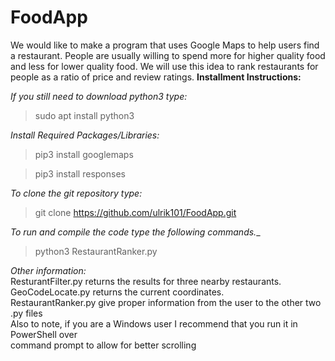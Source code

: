 # FoodApp

We would like to make a program that uses Google Maps to help users find a restaurant. People are usually willing to spend more for higher quality food and less for lower quality food. We will use this idea to rank restaurants for people as a ratio of price and review ratings.
__Installment Instructions:__

_If you still need to download python3 type:_
> sudo apt install python3

_Install Required Packages/Libraries:_
> pip3 install googlemaps

> pip3 install responses

_To clone the git repository type:_
> git clone https://github.com/ulrik101/FoodApp.git

_To run and compile the code type the following commands.__  
> python3 RestaurantRanker.py 

_Other information:_  
ResturantFilter.py returns the results for three nearby restaurants.  
GeoCodeLocate.py returns the current coordinates.  
RestaurantRanker.py give proper information from the user to the other two .py files  
Also to note, if you are a Windows user I recommend that you run it in PowerShell over  
command prompt to allow for better scrolling
